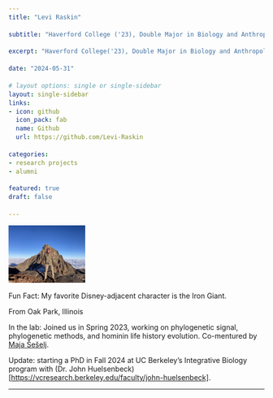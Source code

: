 ```yaml
---
title: "Levi Raskin"

subtitle: "Haverford College ('23), Double Major in Biology and Anthropology"

excerpt: "Haverford College('23), Double Major in Biology and Anthropology"

date: "2024-05-31"

# layout options: single or single-sidebar
layout: single-sidebar
links:
- icon: github
  icon_pack: fab
  name: Github
  url: https://github.com/Levi-Raskin

categories: 
- research projects
- alumni

featured: true
draft: false 

---
```


<img src="featured.jpg" alt="" width="30%" height="20%"/>

Fun Fact: My favorite Disney-adjacent character is the Iron Giant.

From Oak Park, Illinois

In the lab: Joined us in Spring 2023, working on phylogenetic signal, phylogenetic methods, and hominin life history evolution. Co-mentured by [Maja Šešelj](https://www.brynmawr.edu/inside/people/maja-seselj).

Update: starting a PhD in Fall 2024 at UC Berkeley’s Integrative Biology program with (Dr. John Huelsenbeck)[https://vcresearch.berkeley.edu/faculty/john-huelsenbeck].

----------------------------------------------------------------------



